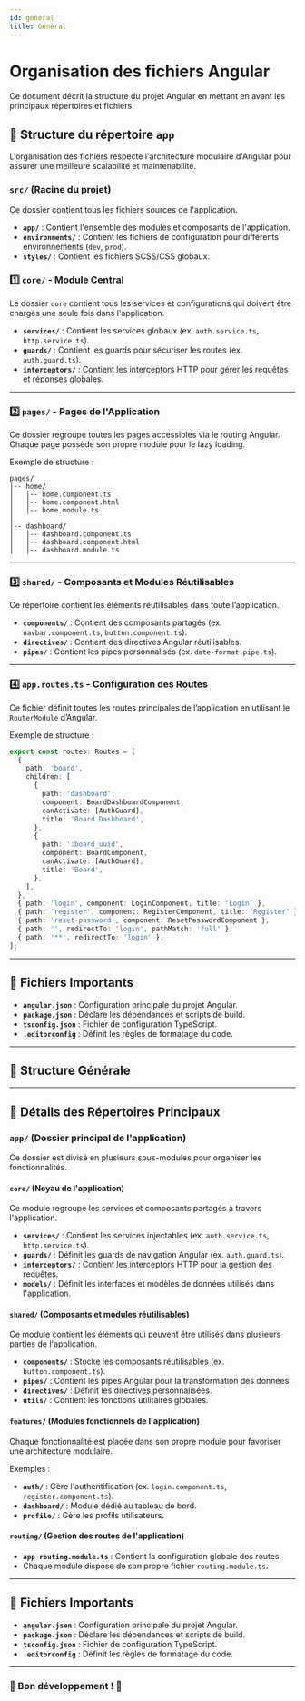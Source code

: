 ```yaml
---
id: general
title: Général
---
```


# Organisation des fichiers Angular

Ce document décrit la structure du projet Angular en mettant en avant les principaux répertoires et fichiers.

## 📂 Structure du répertoire `app`

L'organisation des fichiers respecte l'architecture modulaire d'Angular pour assurer une meilleure scalabilité et maintenabilité.

### `src/` (Racine du projet)
Ce dossier contient tous les fichiers sources de l'application.

- **`app/`** : Contient l'ensemble des modules et composants de l'application.
- **`environments/`** : Contient les fichiers de configuration pour différents environnements (`dev`, `prod`).
- **`styles/`** : Contient les fichiers SCSS/CSS globaux.

### 1️⃣ `core/` - Module Central
Le dossier `core` contient tous les services et configurations qui doivent être chargés une seule fois dans l'application.

- **`services/`** : Contient les services globaux (ex. `auth.service.ts`, `http.service.ts`).
- **`guards/`** : Contient les guards pour sécuriser les routes (ex. `auth.guard.ts`).
- **`interceptors/`** : Contient les interceptors HTTP pour gérer les requêtes et réponses globales.

---

### 2️⃣ `pages/` - Pages de l'Application
Ce dossier regroupe toutes les pages accessibles via le routing Angular.
Chaque page possède son propre module pour le lazy loading.

Exemple de structure :
```
pages/
│-- home/
│   │-- home.component.ts
│   │-- home.component.html
│   │-- home.module.ts
│
│-- dashboard/
│   │-- dashboard.component.ts
│   │-- dashboard.component.html
│   │-- dashboard.module.ts
```

---

### 3️⃣ `shared/` - Composants et Modules Réutilisables
Ce répertoire contient les éléments réutilisables dans toute l’application.

- **`components/`** : Contient des composants partagés (ex. `navbar.component.ts`, `button.component.ts`).
- **`directives/`** : Contient des directives Angular réutilisables.
- **`pipes/`** : Contient les pipes personnalisés (ex. `date-format.pipe.ts`).

---

### 4️⃣ `app.routes.ts` - Configuration des Routes
Ce fichier définit toutes les routes principales de l’application en utilisant le `RouterModule` d’Angular.

Exemple de structure :
```typescript
export const routes: Routes = [
  {
    path: 'board',
    children: [
      {
        path: 'dashboard',
        component: BoardDashboardComponent,
        canActivate: [AuthGuard],
        title: 'Board Dashboard',
      },
      {
        path: ':board_uuid',
        component: BoardComponent,
        canActivate: [AuthGuard],
        title: 'Board',
      },
    ],
  },
  { path: 'login', component: LoginComponent, title: 'Login' },
  { path: 'register', component: RegisterComponent, title: 'Register' },
  { path: 'reset-password', component: ResetPasswordComponent },
  { path: '', redirectTo: 'login', pathMatch: 'full' },
  { path: '**', redirectTo: 'login' },
];
```

---

## 📜 Fichiers Importants

- **`angular.json`** : Configuration principale du projet Angular.
- **`package.json`** : Déclare les dépendances et scripts de build.
- **`tsconfig.json`** : Fichier de configuration TypeScript.
- **`.editorconfig`** : Définit les règles de formatage du code.

---


## 📂 Structure Générale



---

## 📁 Détails des Répertoires Principaux

### `app/` (Dossier principal de l'application)
Ce dossier est divisé en plusieurs sous-modules pour organiser les fonctionnalités.

#### `core/` (Noyau de l'application)
Ce module regroupe les services et composants partagés à travers l'application.

- **`services/`** : Contient les services injectables (ex. `auth.service.ts`, `http.service.ts`).
- **`guards/`** : Définit les guards de navigation Angular (ex. `auth.guard.ts`).
- **`interceptors/`** : Contient les interceptors HTTP pour la gestion des requêtes.
- **`models/`** : Définit les interfaces et modèles de données utilisés dans l'application.

#### `shared/` (Composants et modules réutilisables)
Ce module contient les éléments qui peuvent être utilisés dans plusieurs parties de l'application.

- **`components/`** : Stocke les composants réutilisables (ex. `button.component.ts`).
- **`pipes/`** : Contient les pipes Angular pour la transformation des données.
- **`directives/`** : Définit les directives personnalisées.
- **`utils/`** : Contient les fonctions utilitaires globales.

#### `features/` (Modules fonctionnels de l'application)
Chaque fonctionnalité est placée dans son propre module pour favoriser une architecture modulaire.

Exemples :

- **`auth/`** : Gère l'authentification (ex. `login.component.ts`, `register.component.ts`).
- **`dashboard/`** : Module dédié au tableau de bord.
- **`profile/`** : Gère les profils utilisateurs.

#### `routing/` (Gestion des routes de l'application)
- **`app-routing.module.ts`** : Contient la configuration globale des routes.
- Chaque module dispose de son propre fichier `routing.module.ts`.

---

## 📜 Fichiers Importants

- **`angular.json`** : Configuration principale du projet Angular.
- **`package.json`** : Déclare les dépendances et scripts de build.
- **`tsconfig.json`** : Fichier de configuration TypeScript.
- **`.editorconfig`** : Définit les règles de formatage du code.

---

### 🎯 Bon développement ! 🚀




